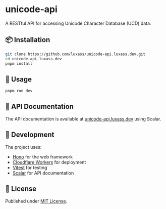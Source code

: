 # unicode-api

A RESTful API for accessing Unicode Character Database (UCD) data.

## 📦 Installation

```sh
git clone https://github.com/luxass/unicode-api.luxass.dev.git
cd unicode-api.luxass.dev
pnpm install
```

## 🚀 Usage

```sh
pnpm run dev
```

## 📖 API Documentation

The API documentation is available at [unicode-api.luxass.dev](https://unicode-api.luxass.dev) using Scalar.

## 🔧 Development

The project uses:

- [Hono](https://hono.dev/) for the web framework
- [Cloudflare Workers](https://workers.cloudflare.com/) for deployment
- [Vitest](https://vitest.dev/) for testing
- [Scalar](https://scalar.com/) for API documentation

## 📄 License

Published under [MIT License](./LICENSE).
